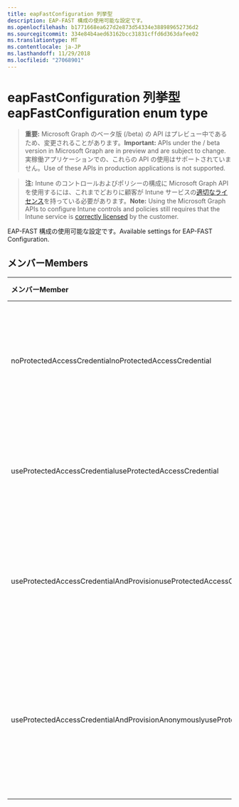 ```yaml
---
title: eapFastConfiguration 列挙型
description: EAP-FAST 構成の使用可能な設定です。
ms.openlocfilehash: b1771668ea627d2e873d54334e388989652736d2
ms.sourcegitcommit: 334e84b4aed63162bcc31831cffd6d363dafee02
ms.translationtype: MT
ms.contentlocale: ja-JP
ms.lasthandoff: 11/29/2018
ms.locfileid: "27068901"
---
```

# <a name="eapfastconfiguration-enum-type"></a><span data-ttu-id="0c5d0-103">eapFastConfiguration 列挙型</span><span class="sxs-lookup"><span data-stu-id="0c5d0-103">eapFastConfiguration enum type</span></span>

> <span data-ttu-id="0c5d0-104">**重要:** Microsoft Graph のベータ版 (/beta) の API はプレビュー中であるため、変更されることがあります。</span><span class="sxs-lookup"><span data-stu-id="0c5d0-104">**Important:** APIs under the / beta version in Microsoft Graph are in preview and are subject to change.</span></span> <span data-ttu-id="0c5d0-105">実稼働アプリケーションでの、これらの API の使用はサポートされていません。</span><span class="sxs-lookup"><span data-stu-id="0c5d0-105">Use of these APIs in production applications is not supported.</span></span>

> <span data-ttu-id="0c5d0-106">**注:** Intune のコントロールおよびポリシーの構成に Microsoft Graph API を使用するには、これまでどおりに顧客が Intune サービスの[適切なライセンス](https://go.microsoft.com/fwlink/?linkid=839381)を持っている必要があります。</span><span class="sxs-lookup"><span data-stu-id="0c5d0-106">**Note:** Using the Microsoft Graph APIs to configure Intune controls and policies still requires that the Intune service is [correctly licensed](https://go.microsoft.com/fwlink/?linkid=839381) by the customer.</span></span>

<span data-ttu-id="0c5d0-107">EAP-FAST 構成の使用可能な設定です。</span><span class="sxs-lookup"><span data-stu-id="0c5d0-107">Available settings for EAP-FAST Configuration.</span></span>
## <a name="members"></a><span data-ttu-id="0c5d0-108">メンバー</span><span class="sxs-lookup"><span data-stu-id="0c5d0-108">Members</span></span>
|<span data-ttu-id="0c5d0-109">メンバー</span><span class="sxs-lookup"><span data-stu-id="0c5d0-109">Member</span></span>|<span data-ttu-id="0c5d0-110">値</span><span class="sxs-lookup"><span data-stu-id="0c5d0-110">Value</span></span>|<span data-ttu-id="0c5d0-111">説明</span><span class="sxs-lookup"><span data-stu-id="0c5d0-111">Description</span></span>|
|:---|:---|:---|
|<span data-ttu-id="0c5d0-112">noProtectedAccessCredential</span><span class="sxs-lookup"><span data-stu-id="0c5d0-112">noProtectedAccessCredential</span></span>|<span data-ttu-id="0c5d0-113">0</span><span class="sxs-lookup"><span data-stu-id="0c5d0-113">0</span></span>|<span data-ttu-id="0c5d0-114">EAP-FAST クリデンシャル (PAC) の保護されたアクセスなしを使用します。</span><span class="sxs-lookup"><span data-stu-id="0c5d0-114">Use EAP-FAST without Protected Access Credential (PAC).</span></span>|
|<span data-ttu-id="0c5d0-115">useProtectedAccessCredential</span><span class="sxs-lookup"><span data-stu-id="0c5d0-115">useProtectedAccessCredential</span></span>|<span data-ttu-id="0c5d0-116">1</span><span class="sxs-lookup"><span data-stu-id="0c5d0-116">1</span></span>|<span data-ttu-id="0c5d0-117">保護されたアクセス クリデンシャル (PAC) をを利用します。</span><span class="sxs-lookup"><span data-stu-id="0c5d0-117">Use Protected Access Credential (PAC).</span></span>|
|<span data-ttu-id="0c5d0-118">useProtectedAccessCredentialAndProvision</span><span class="sxs-lookup"><span data-stu-id="0c5d0-118">useProtectedAccessCredentialAndProvision</span></span>|<span data-ttu-id="0c5d0-119">2</span><span class="sxs-lookup"><span data-stu-id="0c5d0-119">2</span></span>|<span data-ttu-id="0c5d0-120">使用してアクセスを保護するクリデンシャル (PAC) と PAC. を提供します。</span><span class="sxs-lookup"><span data-stu-id="0c5d0-120">Use Protected Access Credential (PAC) and Provision PAC.</span></span>|
|<span data-ttu-id="0c5d0-121">useProtectedAccessCredentialAndProvisionAnonymously</span><span class="sxs-lookup"><span data-stu-id="0c5d0-121">useProtectedAccessCredentialAndProvisionAnonymously</span></span>|<span data-ttu-id="0c5d0-122">3</span><span class="sxs-lookup"><span data-stu-id="0c5d0-122">3</span></span>|<span data-ttu-id="0c5d0-123">保護されたアクセスの資格情報 (PAC)、PAC のプロビジョニングを使用して実行し、匿名で。</span><span class="sxs-lookup"><span data-stu-id="0c5d0-123">Use Protected Access Credential (PAC), Provision PAC, and do so anonymously.</span></span>|





